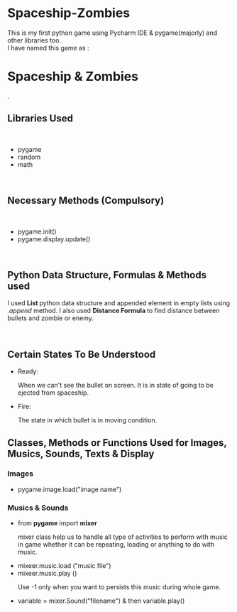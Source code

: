 # Spaceship-Zombies
This is my first python game using Pycharm IDE &amp; pygame(majorly) and other libraries too.<br>
I have named this game as :<br> <h1>Spaceship & Zombies</h1>.
<br> <h2> Libraries Used</h2><br>
<ul>
  <li> pygame </li>
  <li> random </li>
  <li> math </li>
</ul>
<br> <h2> Necessary Methods (Compulsory)</h2><br>
<ul>
  <li> pygame.init() </li>
  <li> pygame.display.update() </li>
</ul>
<br> <h2> Python Data Structure, Formulas & Methods used </h2>
<p> I used <b> List </b> python data structure and appended element in empty lists using <i>.append </i> method.
  I also used <b> Distance Formula </b> to find distance between bullets and zombie or enemy. </p> <br>
  <h2> Certain States To Be Understood </h2>
  <ul>
  <li> Ready: </li>
  <p> When we can't see the bullet on screen. It is in state of going to be ejected from spaceship.</p>
  <li> Fire: </li>
  <p> The state in which bullet is in moving condition. </p>
  </ul>
  <h2> Classes, Methods or Functions Used for Images, Musics, Sounds, Texts & Display </h2>
  <h3> Images </h3>
  <ul>
    <li> pygame.image.load("image name") </li>
  </ul>
  <h3> Musics & Sounds </h3>
  <ul>
    <li> from <b> pygame </b> import <b> mixer </b> </li>
    <p> mixer class help us to handle all type of activities to perform with music in game whether it can be repeating, loading or anything to do with music.</p>
    <li> mixeer.music.load ("music file")</li>
    <li> mixeer.music.play ()</li>
    <p> Use -1 only when you want to persists this music during whole game.</p>
    <li> variable = mixer.Sound("filename") & then variable.play() </li>
  </ul>
 
    
    
